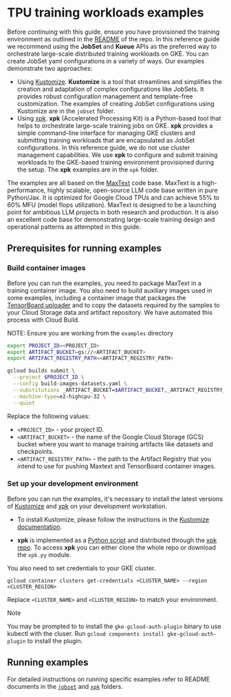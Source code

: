 # TPU training workloads examples

Before continuing with this guide, ensure you have provisioned the training environment as outlined in the [README](../README.md#provision-infrastructure) of the repo. In this reference guide  we recommend using the **JobSet** and **Kueue** APIs as the preferred way to orchestrate large-scale distributed training workloads on GKE. You can create JobSet yaml configurations in a variety of ways. Our examples demonstrate two approaches:
- Using [Kustomize](https://kustomize.io/). **Kustomize** is a tool that streamlines and simplifies the creation and adaptation of complex configurations like JobSets. It provides robust configuration management and template-free customization. The examples of creating JobSet configurations using Kustomize are in the `jobset` folder.
- Using [xpk](https://github.com/google/maxtext/tree/main/xpk). **xpk** (Accelerated Processing Kit) is a Python-based tool that helps to orchestrate large-scale training jobs on GKE. **xpk** provides a simple command-line interface for managing GKE clusters and submitting training workloads that are encapsulated as JobSet configurations. In this reference guide, we do not use cluster management capabilities. We use **xpk** to configure and submit training workloads to the GKE-based training environment provisioned during the setup. The **xpk** examples are in the `xpk` folder.

The examples are all based on the [MaxText](https://github.com/google/maxtext/tree/main) code base. MaxText is a high-performance, highly scalable, open-source LLM code base written in pure Python/Jax. It is optimized for Google Cloud TPUs and can achieve 55% to 60% MFU (model flops utilization). MaxText is designed to be a launching point for ambitious LLM projects in both research and production. It is also an excellent code base for demonstrating large-scale training design and operational patterns as attempted in this guide.

## Prerequisites for running examples

### Build container images
Before you can run the examples, you need to package MaxText in a training container image. You also need to build auxiliary images used in some examples, including a container image that packages the [TensorBoard uploader](https://cloud.google.com/vertex-ai/docs/experiments/tensorboard-overview#upload-tb-logs) and to copy the datasets required by the samples to your Cloud Storage data and artifact repository. We have automated this process with Cloud Build. 

NOTE: Ensure you are working from  the `examples` directory

```bash
export PROJECT_ID=<PROJECT_ID>
export ARTIFACT_BUCKET=gs://<ARTIFACT_BUCKET>
export ARTIFACT_REGISTRY_PATH=<ARTIFACT_REGISTRY_PATH>

gcloud builds submit \
  --project $PROJECT_ID \
  --config build-images-datasets.yaml \
  --substitutions _ARTIFACT_BUCKET=$ARTIFACT_BUCKET,_ARTIFACT_REGISTRY_PATH=$ARTIFACT_REGISTRY_PATH \
  --machine-type=e2-highcpu-32 \
  --quiet
```

Replace the following values:
- `<PROJECT_ID>` - your project ID.
- `<ARTIFACT_BUCKET>` - the name of the Google Cloud Storage (GCS) bucket where you want to manage training artifacts like datasets and checkpoints. 
- `<ARTIFACT_REGISTRY_PATH>` - the path to the Artifact Registry that you intend to use for pushing Maxtext and TensorBoard container images.

### Set up your development environment

Before you can run the examples, it's necessary to install the latest versions of [Kustomize](https://kustomize.io/) and [xpk](https://github.com/google/xpk) on your development workstation.


- To install Kustomize, please follow the instructions in the [Kustomize documentation](https://kubectl.docs.kubernetes.io/installation/kustomize/binaries/). 

- **xpk** is implemented as a [Python script](https://github.com/google/xpk/blob/main/xpk.py) and distributed through the [xpk repo](https://github.com/google/xpk). To access **xpk** you can either clone the whole repo or download the `xpk.py` module.

You also need to set credentials to your GKE cluster.
```
gcloud container clusters get-credentials <CLUSTER_NAME> --region <CLUSTER_REGION>
```

Replace `<CLUSTER_NAME>` and `<CLUSTER_REGION>` to match your environment.


> [!NOTE]
> You may be prompted to to install the `gke-gcloud-auth-plugin` binary to use kubectl with the cluser. Run `gcloud components install gke-gcloud-auth-plugin` to install the plugin.

## Running examples

For detailed instructions on running specific examples refer to README documents in the [`jobset`](./jobset) and [`xpk`](./xpk) folders.


